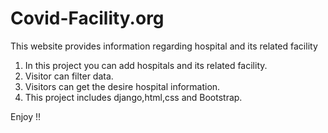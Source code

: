 # Covid-Facility.org
This website provides information regarding hospital and its related facility

1. In this project you can add hospitals and its related facility.
2. Visitor can filter data.
3. Visitors can get the desire hospital information.
4. This project includes django,html,css and Bootstrap.


Enjoy !!
